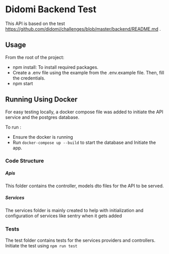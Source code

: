 # Didomi Backend Test

This API is based on the test https://github.com/didomi/challenges/blob/master/backend/README.md .

## Usage

From the root of the project:

* npm install: To install required packages.
* Create a .env file using the example from the .env.example file. Then, fill the credentials.
* npm start


## Running Using Docker
For easy testing locally, a docker compose file was added to initiate the API service and the postgres database.

To run :

* Ensure the docker is running
* Run `docker-compose up --build` to start the database and Initiate the app.

### Code Structure


##### Apis

This folder contains the controller, models dto files for the API to be served.

##### Services

The services folder is mainly created to help with initialization and configuration of services like sentry when it gets added


### Tests
The test folder contains tests for the services providers and controllers. 
Initiate the test using `npm run test`